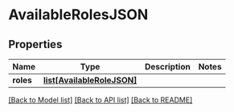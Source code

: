 # AvailableRolesJSON

## Properties
Name | Type | Description | Notes
------------ | ------------- | ------------- | -------------
**roles** | [**list[AvailableRoleJSON]**](AvailableRoleJSON.md) |  | 

[[Back to Model list]](../README.md#documentation-for-models) [[Back to API list]](../README.md#documentation-for-api-endpoints) [[Back to README]](../README.md)


